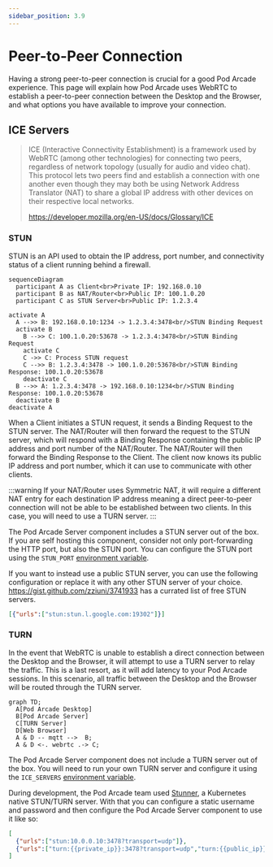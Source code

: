 ```yaml
---
sidebar_position: 3.9
---
```


# Peer-to-Peer Connection
Having a strong peer-to-peer connection is crucial for a good Pod Arcade experience. This page will explain how Pod Arcade uses WebRTC to establish a peer-to-peer connection between the Desktop and the Browser, and what options you have available to improve your connection.

## ICE Servers
> ICE (Interactive Connectivity Establishment) is a framework used by WebRTC (among other technologies) for connecting two peers, regardless of network topology (usually for audio and video chat). This protocol lets two peers find and establish a connection with one another even though they may both be using Network Address Translator (NAT) to share a global IP address with other devices on their respective local networks.
>
> https://developer.mozilla.org/en-US/docs/Glossary/ICE


### STUN
STUN is an API used to obtain the IP address, port number, and connectivity status of a client running behind a firewall.

```mermaid
sequenceDiagram
  participant A as Client<br>Private IP: 192.168.0.10
  participant B as NAT/Router<br>Public IP: 100.1.0.20
  participant C as STUN Server<br>Public IP: 1.2.3.4

activate A
  A -->> B: 192.168.0.10:1234 -> 1.2.3.4:3478<br/>STUN Binding Request
  activate B
    B -->> C: 100.1.0.20:53678 -> 1.2.3.4:3478<br/>STUN Binding Request
    activate C
    C ->> C: Process STUN request
    C -->> B: 1.2.3.4:3478 -> 100.1.0.20:53678<br/>STUN Binding Response: 100.1.0.20:53678
    deactivate C
  B -->> A: 1.2.3.4:3478 -> 192.168.0.10:1234<br/>STUN Binding Response: 100.1.0.20:53678
  deactivate B
deactivate A
```

When a Client initiates a STUN request, it sends a Binding Request to the STUN server. The NAT/Router will then forward the request to the STUN server, which will respond with a Binding Response containing the public IP address and port number of the NAT/Router. The NAT/Router will then forward the Binding Response to the Client. The client now knows its public IP address and port number, which it can use to communicate with other clients.

:::warning
If your NAT/Router uses Symmetric NAT, it will require a different NAT entry for each destination IP address meaning a direct peer-to-peer connection will not be able to be established between two clients. In this case, you will need to use a TURN server.
:::

The Pod Arcade Server component includes a STUN server out of the box. If you are self hosting this component, consider not only port-forwarding the HTTP port, but also the STUN port. You can configure the STUN port using the `STUN_PORT` [environment variable](server.md#server-configuration).

If you want to instead use a public STUN server, you can use the following configuration or replace it with any other STUN server of your choice. https://gist.github.com/zziuni/3741933 has a currated list of free STUN servers.

```json
[{"urls":["stun:stun.l.google.com:19302"]}]
```

### TURN
In the event that WebRTC is unable to establish a direct connection between the Desktop and the Browser, it will attempt to use a TURN server to relay the traffic. This is a last resort, as it will add latency to your Pod Arcade sessions. In this scenario, all traffic between the Desktop and the Browser will be routed through the TURN server.

```mermaid
graph TD;
  A[Pod Arcade Desktop]
  B[Pod Arcade Server]
  C[TURN Server]
  D[Web Browser]
  A & D -- mqtt -->  B;
  A & D <-. webrtc .-> C;
```

The Pod Arcade Server component does not include a TURN server out of the box. You will need to run your own TURN server and configure it using the `ICE_SERVERS` [environment variable](server.md#server-configuration).

During development, the Pod Arcade team used [Stunner](https://github.com/l7mp/stunner), a Kubernetes native STUN/TURN server. With that you can configure a static username and password and then configure the Pod Arcade Server component to use it like so:

```json
[
  {"urls":["stun:10.0.0.10:3478?transport=udp"]},
  {"urls":["turn:{{private_ip}}:3478?transport=udp","turn:{{public_ip}}:3478?transport=udp"],"username":"user-1","credential":"pass-1"}
]
```
